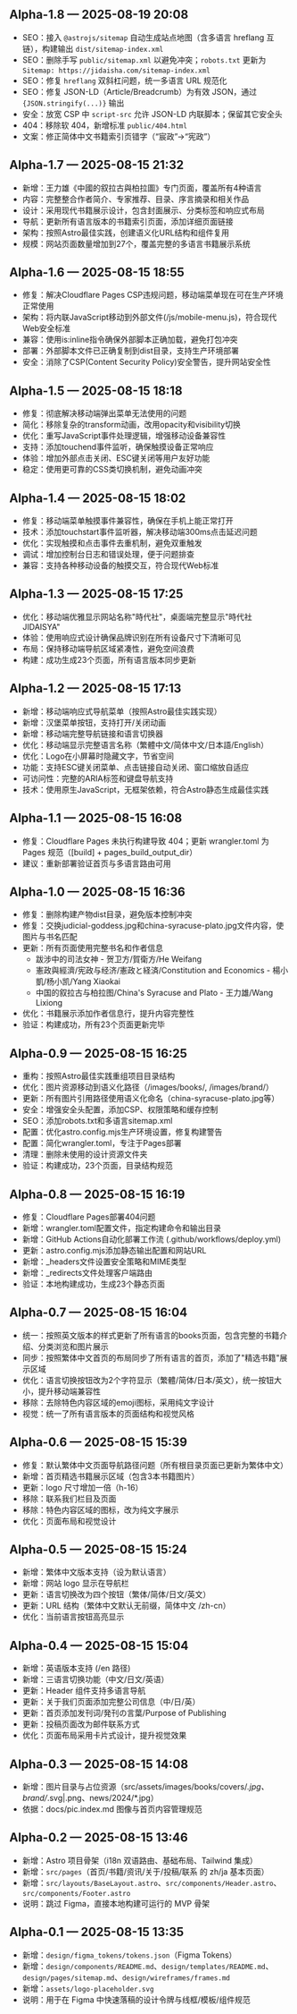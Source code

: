 ## Alpha-1.8 — 2025-08-19 20:08
- SEO：接入 `@astrojs/sitemap` 自动生成站点地图（含多语言 hreflang 互链），构建输出 `dist/sitemap-index.xml`
- SEO：删除手写 `public/sitemap.xml` 以避免冲突；`robots.txt` 更新为 `Sitemap: https://jidaisha.com/sitemap-index.xml`
- SEO：修复 `hreflang` 双斜杠问题，统一多语言 URL 规范化
- SEO：修复 JSON-LD（Article/Breadcrumb）为有效 JSON，通过 `{JSON.stringify(...)}` 输出
- 安全：放宽 CSP 中 `script-src` 允许 JSON-LD 内联脚本；保留其它安全头
- 404：移除软 404，新增标准 `public/404.html`
- 文案：修正简体中文书籍索引页错字（“宸政”→“宪政”）

## Alpha-1.7 — 2025-08-15 21:32
- 新增：王力雄《中國的叙拉古與柏拉圖》专门页面，覆盖所有4种语言
- 内容：完整整合作者简介、专家推荐、目录、序言摘录和相关作品
- 设计：采用现代书籍展示设计，包含封面展示、分类标签和响应式布局
- 导航：更新所有语言版本的书籍索引页面，添加详细页面链接
- 架构：按照Astro最佳实践，创建语义化URL结构和组件复用
- 规模：网站页面数量增加到27个，覆盖完整的多语言书籍展示系统

## Alpha-1.6 — 2025-08-15 18:55
- 修复：解决Cloudflare Pages CSP违规问题，移动端菜单现在可在生产环境正常使用
- 架构：将内联JavaScript移动到外部文件(/js/mobile-menu.js)，符合现代Web安全标准
- 兼容：使用is:inline指令确保外部脚本正确加载，避免打包冲突
- 部署：外部脚本文件已正确复制到dist目录，支持生产环境部署
- 安全：消除了CSP(Content Security Policy)安全警告，提升网站安全性

## Alpha-1.5 — 2025-08-15 18:18
- 修复：彻底解决移动端弹出菜单无法使用的问题
- 简化：移除复杂的transform动画，改用opacity和visibility切换
- 优化：重写JavaScript事件处理逻辑，增强移动设备兼容性
- 支持：添加touchend事件监听，确保触摸设备正常响应
- 体验：增加外部点击关闭、ESC键关闭等用户友好功能
- 稳定：使用更可靠的CSS类切换机制，避免动画冲突

## Alpha-1.4 — 2025-08-15 18:02
- 修复：移动端菜单触摸事件兼容性，确保在手机上能正常打开
- 技术：添加touchstart事件监听器，解决移动端300ms点击延迟问题
- 优化：实现触摸和点击事件去重机制，避免双重触发
- 调试：增加控制台日志和错误处理，便于问题排查
- 兼容：支持各种移动设备的触摸交互，符合现代Web标准

## Alpha-1.3 — 2025-08-15 17:25
- 优化：移动端优雅显示网站名称"時代社"，桌面端完整显示"時代社 JIDAISYA"
- 体验：使用响应式设计确保品牌识别在所有设备尺寸下清晰可见
- 布局：保持移动端导航区域紧凑性，避免空间浪费
- 构建：成功生成23个页面，所有语言版本同步更新

## Alpha-1.2 — 2025-08-15 17:13
- 新增：移动端响应式导航菜单（按照Astro最佳实践实现）
- 新增：汉堡菜单按钮，支持打开/关闭动画
- 新增：移动端完整导航链接和语言切换器
- 优化：移动端显示完整语言名称（繁體中文/简体中文/日本語/English）
- 优化：Logo在小屏幕时隐藏文字，节省空间
- 功能：支持ESC键关闭菜单、点击链接自动关闭、窗口缩放自适应
- 可访问性：完整的ARIA标签和键盘导航支持
- 技术：使用原生JavaScript，无框架依赖，符合Astro静态生成最佳实践

## Alpha-1.1 — 2025-08-15 16:08
- 修复：Cloudflare Pages 未执行构建导致 404；更新 wrangler.toml 为 Pages 规范（[build] + pages_build_output_dir）
- 建议：重新部署验证首页与多语言路由可用

## Alpha-1.0 — 2025-08-15 16:36
- 修复：删除构建产物dist目录，避免版本控制冲突
- 修复：交换judicial-goddess.jpg和china-syracuse-plato.jpg文件内容，使图片与书名匹配
- 更新：所有页面使用完整书名和作者信息
  - 跋涉中的司法女神 - 贺卫方/賀衛方/He Weifang
  - 憲政與經濟/宪政与经济/憲政と経済/Constitution and Economics - 楊小凱/杨小凯/Yang Xiaokai
  - 中国的叙拉古与柏拉图/China's Syracuse and Plato - 王力雄/Wang Lixiong
- 优化：书籍展示添加作者信息行，提升内容完整性
- 验证：构建成功，所有23个页面更新完毕

## Alpha-0.9 — 2025-08-15 16:25
- 重构：按照Astro最佳实践重组项目目录结构
- 优化：图片资源移动到语义化路径（/images/books/, /images/brand/）
- 更新：所有图片引用路径使用语义化命名（china-syracuse-plato.jpg等）
- 安全：增强安全头配置，添加CSP、权限策略和缓存控制
- SEO：添加robots.txt和多语言sitemap.xml
- 配置：优化astro.config.mjs生产环境设置，修复构建警告
- 配置：简化wrangler.toml，专注于Pages部署
- 清理：删除未使用的设计资源文件夹
- 验证：构建成功，23个页面，目录结构规范

## Alpha-0.8 — 2025-08-15 16:19
- 修复：Cloudflare Pages部署404问题
- 新增：wrangler.toml配置文件，指定构建命令和输出目录
- 新增：GitHub Actions自动化部署工作流 (.github/workflows/deploy.yml)
- 更新：astro.config.mjs添加静态输出配置和网站URL
- 新增：_headers文件设置安全策略和MIME类型
- 新增：_redirects文件处理客户端路由
- 验证：本地构建成功，生成23个静态页面

## Alpha-0.7 — 2025-08-15 16:04
- 统一：按照英文版本的样式更新了所有语言的books页面，包含完整的书籍介绍、分类浏览和图片展示
- 同步：按照繁体中文首页的布局同步了所有语言的首页，添加了"精选书籍"展示区域
- 优化：语言切换按钮改为2个字符显示（繁體/简体/日本/英文），统一按钮大小，提升移动端兼容性
- 移除：去除特色内容区域的emoji图标，采用纯文字设计
- 视觉：统一了所有语言版本的页面结构和视觉风格

## Alpha-0.6 — 2025-08-15 15:39
- 修复：默认繁体中文页面导航路径问题（所有根目录页面已更新为繁体中文）
- 新增：首页精选书籍展示区域（包含3本书籍图片）
- 更新：logo 尺寸增加一倍（h-16）
- 移除：联系我们栏目及页面
- 移除：特色内容区域的图标，改为纯文字展示
- 优化：页面布局和视觉设计

## Alpha-0.5 — 2025-08-15 15:24
- 新增：繁体中文版本支持（设为默认语言）
- 新增：网站 logo 显示在导航栏
- 更新：语言切换改为四个按钮（繁体/简体/日文/英文）
- 更新：URL 结构（繁体中文默认无前缀，简体中文 /zh-cn）
- 优化：当前语言按钮高亮显示

## Alpha-0.4 — 2025-08-15 15:04
- 新增：英语版本支持 (/en 路径)
- 新增：三语言切换功能（中文/日文/英语）
- 更新：Header 组件支持多语言导航
- 更新：关于我们页面添加完整公司信息（中/日/英）
- 更新：首页添加发刊词/発刊の言葉/Purpose of Publishing
- 更新：投稿页面改为邮件联系方式
- 优化：页面布局采用卡片式设计，提升视觉效果

## Alpha-0.3 — 2025-08-15 14:08
- 新增：图片目录与占位资源（src/assets/images/books/covers/*.jpg、brand/*.svg|.png、news/2024/*.jpg）
- 依据：docs/pic.index.md 图像与首页内容管理规范

## Alpha-0.2 — 2025-08-15 13:46
- 新增：Astro 项目骨架（i18n 双语路由、基础布局、Tailwind 集成）
- 新增：`src/pages`（首页/书籍/资讯/关于/投稿/联系 的 zh/ja 基本页面）
- 新增：`src/layouts/BaseLayout.astro`、`src/components/Header.astro`、`src/components/Footer.astro`
- 说明：跳过 Figma，直接本地构建可运行的 MVP 骨架

## Alpha-0.1 — 2025-08-15 13:35
- 新增：`design/figma_tokens/tokens.json`（Figma Tokens）
- 新增：`design/components/README.md`、`design/templates/README.md`、`design/pages/sitemap.md`、`design/wireframes/frames.md`
- 新增：`assets/logo-placeholder.svg`
- 说明：用于在 Figma 中快速落稿的设计令牌与线框/模板/组件规范